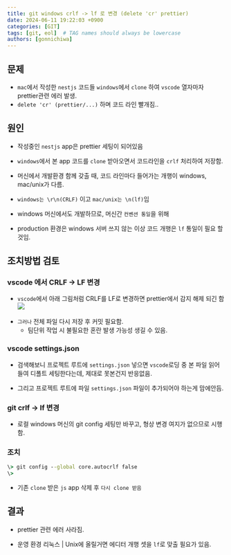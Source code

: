 ```yaml
---
title: git windows crlf -> lf 로 변경 (delete 'cr' prettier)
date: 2024-06-11 19:22:03 +0900
categories: [GIT]
tags: [git, eol]  # TAG names should always be lowercase
authors: [gonnichiwa]
---
```


## 문제

- `mac`에서 작성한 `nestjs` 코드들 `windows`에서 `clone` 하여 `vscode` 열자마자 prettier관련 에러 발생.
- `delete 'cr' (prettier/...)` 하며 코드 라인 빨개짐..

## 원인

- 작성중인 `nestjs` app은 prettier 세팅이 되어있음

- `windows`에서 본 app 코드를 `clone` 받아오면서 코드라인을 `crlf` 처리하여 저장함.

- 머신에서 개발환경 함께 갖출 때, 코드 라인마다 들어가는 개행이 windows, mac/unix가 다름.

- `windows는 \r\n(CRLF)` 이고 `mac/unix는 \n(lf)`임

- windows 머신에서도 개발하므로, 머신간 `컨벤션 통일`을 위해

- production 환경은 windows 서버 쓰지 않는 이상 코드 개행은 `lf` 통일이 필요 할것임.


## 조치방법 검토

### vscode 에서 CRLF -> LF 변경
- `vscode`에서 아래 그림처럼 CRLF를 LF로 변경하면 prettier에서 감지 해제 되긴 함
![](https://blog.kakaocdn.net/dn/deanML/btsHU4sImY4/NLIHJ8sJvfCBRdN6GxFSz0/img.png)

+ `그러나` 전체 파일 다시 저장 후 커밋 필요함. 
  - 팀단위 작업 시 불필요한 혼란 발생 가능성 생길 수 있음.

### vscode settings.json

- 검색해보니 프로젝트 루트에 `settings.json` 넣으면 `vscode`로딩 중 본 파일 읽어들여 디폴트 세팅한다는데, 제대로 못본건지 반응없음.

- 그리고 프로젝트 루트에 파일 `settings.json` 파일이 추가되어야 하는게 맘에안듬.

### git crlf -> lf 변경

- 로컬 windows 머신의 git config 세팅만 바꾸고, 형상 변경 여지가 없으므로 시행함.

### 조치

```cmd
\> git config --global core.autocrlf false
\>
```

- 기존 `clone` 받은 `js` app 삭제 후 `다시 clone 받음`


## 결과

- prettier 관련 에러 사라짐.

- 운영 환경 리눅스 | Unix에 올릴거면 에디터 개행 셋을 `lf`로 맞출 필요가 있음.


